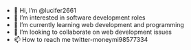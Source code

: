 - 👋 Hi, I’m @lucifer2661
- 👀 I’m interested in software development roles
- 🌱 I’m currently learning web development and programming
- 💞️ I’m looking to collaborate on web development issues
- 📫 How to reach me twitter-moneymi98577334

<!---
lucifer2661/lucifer2661 is a ✨ special ✨ repository because its `README.md` (this file) appears on your GitHub profile.
You can click the Preview link to take a look at your changes.
--->
